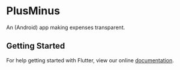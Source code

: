 # PlusMinus

An (Android) app making expenses transparent.

## Getting Started

For help getting started with Flutter, view our online
[documentation](http://flutter.io/).

